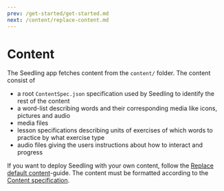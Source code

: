 ```yaml
---
prev: /get-started/get-started.md
next: /content/replace-content.md
---
```


# Content

The Seedling app fetches content from the `content/` folder.
The content consist of

- a root `ContentSpec.json` specification used by Seedling to identify the rest of the content
- a word-list describing words and their corresponding media like icons, pictures and audio
- media files
- lesson specifications describing units of exercises of which words to practice by what exercise type
- audio files giving the users instructions about how to interact and progress

If you want to deploy Seedling with your own content,
follow the [Replace default content](replace-content.md)-guide.
The content must be formatted according to the [Content specification](content-spec.md).

